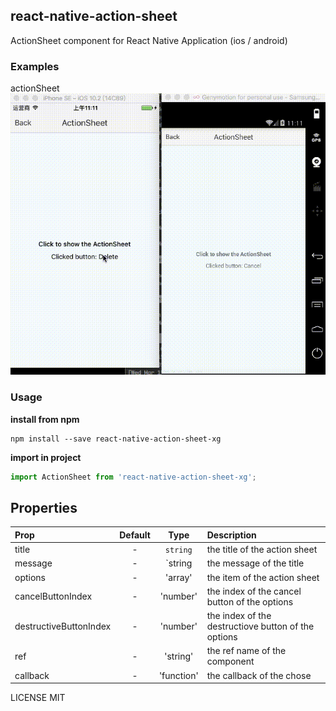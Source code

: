 ## react-native-action-sheet

ActionSheet component for React Native Application (ios / android)


### Examples
actionSheet
![image](https://raw.githubusercontent.com/lulutia/images/master/react-native-components/Screen-Capture-53.gif)

### Usage

**install from npm**

``` shell
npm install --save react-native-action-sheet-xg
```

**import in project**

``` js
import ActionSheet from 'react-native-action-sheet-xg';
```

## Properties
| Prop  | Default  | Type | Description |
| :------------ |:---------------:| :---------------:| :-----|
| title | - | `string` | the title of the action sheet  |
| message | - | `string | the message of the title |
| options | - | 'array' | the item of the action sheet|
| cancelButtonIndex | - | 'number' | the index of the cancel button of the options|
| destructiveButtonIndex | - | 'number' | the index of the destructiove button of the options|
| ref | - | 'string' | the ref name of the component|
| callback | - | 'function' | the callback of the chose|


LICENSE MIT

